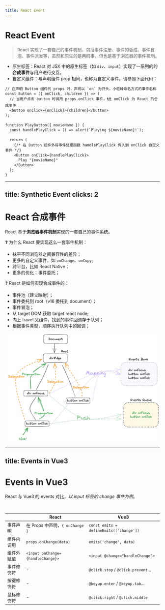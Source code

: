 ```yaml
---
title: React Event
---
```


# React Event

> React 实现了一套自己的事件机制，包括事件注册、事件的合成、事件冒泡、事件派发等，虽然和原生的是两码事，但也是基于浏览器的事件机制。

- 原生标签：React 对 JSX 中的原生标签（如 `div`、`input`）实现了一系列的的**合成事件**与用户进行交互。
- 自定义组件：与声明组件 prop 相同，也称为自定义事件。请参照下面代码：
  
```tsx {1-2|3-4|11-12}
// 在声明 Button 组件的 props 时，声明以 `on` 为开头，小驼峰命名方式的事件名称
const Button = ({ onClick, children }) => (
  // 当用户点击 button 时调用 props.onClick 事件，❗️此 onClick 为 React 的合成事件
  <button onClick={onClick}>{children}</button>
);

function PlayButton({ movieName }) {
  const handlePlayClick = () => alert(`Playing ${movieName}!`);

  return (
    {/* 在 Button 组件外将事件处理函数 handlePlayClick 传入到 onClick 自定义事件 */}
    <Button onClick={handlePlayClick}>
      Play "{movieName}"
    </Button>
  );
}
```

<!-- 
在声明组件之后，实际上还尚未达到我们的需求，还缺少我们与用户的交互。交互就是用户点击了页面上的加入购物车按钮，也可能是用户在搜索栏中输入一段文字。

实际上，这些交互场景都是以浏览器事件机制为依托，通过预设好的业务逻辑，最终达到用户的预期。

React 就为我们提供了一套事件机制，不过它与浏览器原生事件机制不同，但却仍然基于浏览器。

在 JSX 中的原生标签，比如 div、button、input 也称为原生组件，这些组件 React 实习了一套事件机制，也称为合成事件，这些事件有很多，比如点击事件、input 事件、focus 和 blur 事件以及拖拽等等；

在自定义组件中，声明事件和声明组件的属性没什么区别，都是在 props 中声明，具体声明方式请大家参照下面的代码：

首先，Button 是我们一个自定义组件，同时我们声明了一个 onClick 事件，这里需要注意的是，React 约定在进行事件声明时需要以 `on` 为开头并以小驼峰的方式命名。

（click）在 Button 组件内部，将声明自定义事件 onClick 传入到 button 原生组件的合成点击事件中，这里需要注意的，不要在大括号内执行自定义事件 onClick，只需要传递函数本身即可。

（click）在 Button 组件外部父组件内，将 handlePlayClick 方法传入到自定义事件 onClick 中即可。

到此，我们已经基本实现了简单的按钮事件交互。
-->

---
title: Synthetic Event
clicks: 2
---

# React 合成事件

React 基于**浏览器事件机制**实现的一套自己的事件系统。

<div flex="~" class="gap-x-2">

<div class="w-1/2">

<div v-click class="mt-2">

<div class="text-highlight-2 mb-2">❓ 为什么 React 要实现这么一套事件机制：</div>

- 抹平不同浏览器之间兼容性的差异；
- 更多的自定义事件，如 `onChange`、`onCopy`;
- 跨平台，比如 React Native；
- 更多的优化：事件委托；

</div>

<div v-click class="mt-4">

<div class="text-highlight-2 mb-2">❓ React 是如何实现合成事件的：</div>

- 事件池（建立映射）；
- 事件委托到 root（v16 委托到 document）；
- 事件冒泡；
- 从 target DOM 获取 target react node;
- 向上 travel 父组件，找到的事件回调存于队列；
- 根据事件类型，顺序执行队列中的回调；

</div>

</div>

<div v-click="2" class="flex-1 w-1/2">

<div class="mt-2 p-6 bg-gray-200 rounded">
    <img src="/public/images/lesson_2_synthetic_event.png" class="w-auto h-80" />
</div>

</div>

</div>

<!-- 
React 合成事件就是 React 基于浏览器事件机制实现的一套自己的事件系统。

React 的合成事件原理解释起来比较复杂，在这里简单的和大家介绍下：

首先一个问题：为什么 React 要实现这么一套事件机制？（click）

- 首先就是为了抹平不同浏览器的兼容性带来的差异，比如 IE 和其他浏览器在事件绑定和事件 event 对象的差异等等；
- 其次是为了可以提供更多 React 内置的自定义事件，比如 onChange 事件等；
- 第三点就是为了可以跨平台；
- 第四点是可以在 React 针对事件机制可以做更多的优化，比如事件委托，React 17 之前所有的事件都被委托到了 document，减少 DOM 事件处理逻辑，减少内存的开销。

React 是如何实现它自己的合成事件的呢？主要有这么以下五点（Click）

大家可以借助右侧的图来理解，首先我们就先以 React 17 版本为例，它和 16 版本的区别就是事件委托的目标不同，16 是 document，17 是 React 应用的根节点 Root。

首先看下黑色的框和黑色的线，根节点 root 和在 div 上绑定一个 onFocus 事件，两个 button 上绑定了 onClick 事件。
此时，React 会将 onFocus 和 onClick 事件放到 Events Bank（事件池）以组件 ID 为 key 建立映射关系。组件 ID 是唯一的。
然后橘黄色的线可以看出，所有的组件的事件都会被委托到 Root 根节点，也就是说对于 div 和 button 组件来说，它们本身不会处理事件逻辑。
到这里，准备阶段已经完成了。

当某一个时刻，用户点击了最下面的 button 按钮，想要触发 onClick 事件。此时事件会按照浏览器的事件机制向上冒泡到根节点然后执行事件委托，大家可以看下绿色的线。
当根节点的委托事件执行时，会再次找到被用户点击的那个 button 按钮的 DOM 并获取到与之对应的 React Node 节点。
从这个 React Node 节点开始向上遍历直到根节点，这条链路上的所有事件都会被放到事件队列中。
然后根据触发的事件类型 —— onClick 事件，执行对应的事件回调。
-->

---
title: Events in Vue3
---

# Events in Vue3

React 与 Vue3 的 events 对比，_以 input 标签的 change 事件为例_。

<br />

|            | React                             | Vue3                                    |
| ---------- | --------------------------------- | --------------------------------------- |
| 事件声明   | 在 Props 中声明，`{ onChange }`   | `const emits = defineEmits(['change'])` |
| 组件内调用 | `props.onChange(data)`            | `emits('change', data)`                 |
| 组件外赋值 | `<input onChange={handleChange}>` | `<input @change="handleChange">`        |
| 事件修饰符 | -                                 | `@click.stop` / `@click.prevent`...     |
| 按键修饰符 | -                                 | `@keyup.enter` / `@keyup.tab`...        |
| 鼠标修饰符 | -                                 | `@click.right` / `@click.middle`        |

<!-- 
我将 React 与 Vue3 的事件进行了大概的对比。
主要是六个方面：
事件声明，React 只需要在 props 声明即可，Vue3 需要定义 emits；
组件内调用，React 可以用 props.onChange 就行，或者是解构出来再执行，Vue3 需要调用 emits('change');
组件外赋值，React 和赋值 props 是一样，用大括号传递函数本身，Vue3 需要使用 v-on 或 @ 符号
事件、按键和鼠标修饰符，React 是不支持的，需要自己实现，Vue3 则给我们提供了很多方便的修饰符。
-->